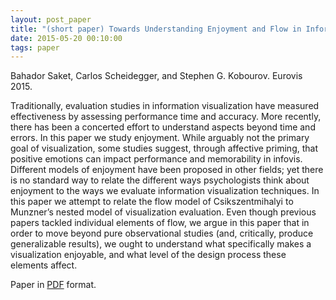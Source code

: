 ```yaml
---
layout: post_paper
title: "(short paper) Towards Understanding Enjoyment and Flow in Information Visualization"
date: 2015-05-20 00:10:00
tags: paper
---
```


Bahador Saket, Carlos Scheidegger, and Stephen G. Kobourov. Eurovis 2015.

Traditionally, evaluation studies in information visualization have
measured effectiveness by assessing performance time and accuracy.
More recently, there has been a concerted effort to understand aspects
beyond time and errors. In this paper we study enjoyment. While
arguably not the primary goal of visualization, some studies suggest,
through affective priming, that positive emotions can impact
performance and memorability in infovis.  Different models of
enjoyment have been proposed in other fields; yet there is no standard
way to relate the different ways psychologists think about enjoyment
to the ways we evaluate information visualization techniques. In this
paper we attempt to relate the flow model of Csikszentmihalyi to
Munzner’s nested model of visualization evaluation.  Even though
previous papers tackled individual elements of flow, we argue in this
paper that in order to move beyond pure observational studies (and,
critically, produce generalizable results), we ought to understand
what specifically makes a visualization enjoyable, and what level of
the design process these elements affect.

Paper in [PDF](//static/papers/eurovis_short_2015.pdf) format.
